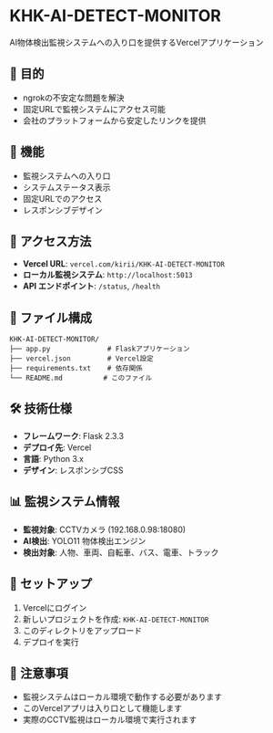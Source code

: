 # KHK-AI-DETECT-MONITOR

AI物体検出監視システムへの入り口を提供するVercelアプリケーション

## 🎯 目的

- ngrokの不安定な問題を解決
- 固定URLで監視システムにアクセス可能
- 会社のプラットフォームから安定したリンクを提供

## 🚀 機能

- 監視システムへの入り口
- システムステータス表示
- 固定URLでのアクセス
- レスポンシブデザイン

## 🔗 アクセス方法

- **Vercel URL**: `vercel.com/kirii/KHK-AI-DETECT-MONITOR`
- **ローカル監視システム**: `http://localhost:5013`
- **API エンドポイント**: `/status`, `/health`

## 📁 ファイル構成

```
KHK-AI-DETECT-MONITOR/
├── app.py              # Flaskアプリケーション
├── vercel.json         # Vercel設定
├── requirements.txt    # 依存関係
└── README.md          # このファイル
```

## 🛠️ 技術仕様

- **フレームワーク**: Flask 2.3.3
- **デプロイ先**: Vercel
- **言語**: Python 3.x
- **デザイン**: レスポンシブCSS

## 📊 監視システム情報

- **監視対象**: CCTVカメラ (192.168.0.98:18080)
- **AI検出**: YOLO11 物体検出エンジン
- **検出対象**: 人物、車両、自転車、バス、電車、トラック

## 🔧 セットアップ

1. Vercelにログイン
2. 新しいプロジェクトを作成: `KHK-AI-DETECT-MONITOR`
3. このディレクトリをアップロード
4. デプロイを実行

## 📝 注意事項

- 監視システムはローカル環境で動作する必要があります
- このVercelアプリは入り口として機能します
- 実際のCCTV監視はローカル環境で実行されます

